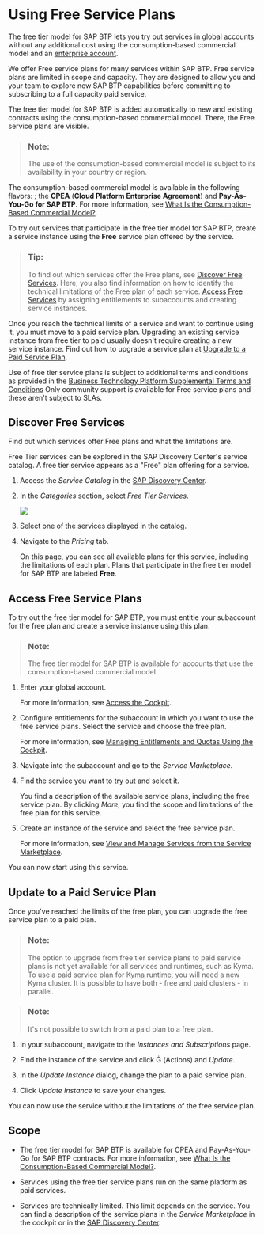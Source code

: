 <!-- loio524e1081d8dc4b0f9d055a6bec383ec3 -->

<link rel="stylesheet" type="text/css" href="../css/sap-icons.css"/>

# Using Free Service Plans

The free tier model for SAP BTP lets you try out services in global accounts without any additional cost using the consumption-based commercial model and an [enterprise account](https://help.sap.com/docs/btp/sap-business-technology-platform/enterprise-accounts?version=Cloud).



We offer Free service plans for many services within SAP BTP. Free service plans are limited in scope and capacity. They are designed to allow you and your team to explore new SAP BTP capabilities before committing to subscribing to a full capacity paid service.

The free tier model for SAP BTP is added automatically to new and existing contracts using the consumption-based commercial model. There, the Free service plans are visible.

> ### Note:  
> The use of the consumption-based commercial model is subject to its availability in your country or region.

The consumption-based commercial model is available in the following flavors: ; the **CPEA** \(**Cloud Platform Enterprise Agreement**\) and **Pay-As-You-Go for SAP BTP**. For more information, see [What Is the Consumption-Based Commercial Model?](what-is-the-consumption-based-commercial-model-7047eb4.md).

To try out services that participate in the free tier model for SAP BTP, create a service instance using the **Free** service plan offered by the service.

> ### Tip:  
> To find out which services offer the Free plans, see [Discover Free Services](using-free-service-plans-524e108.md#loio524e1081d8dc4b0f9d055a6bec383ec3__Find-FreeServices). Here, you also find information on how to identify the technical limitations of the Free plan of each service. [Access Free Services](using-free-service-plans-524e108.md#loio524e1081d8dc4b0f9d055a6bec383ec3__Access-FreeServices) by assigning entitlements to subaccounts and creating service instances.

Once you reach the technical limits of a service and want to continue using it, you must move to a paid service plan. Upgrading an existing service instance from free tier to paid usually doesn't require creating a new service instance. Find out how to upgrade a service plan at [Upgrade to a Paid Service Plan](using-free-service-plans-524e108.md#loio524e1081d8dc4b0f9d055a6bec383ec3__Upgrade-FreeServices).

Use of free tier service plans is subject to additional terms and conditions as provided in the [Business Technology Platform Supplemental Terms and Conditions](https://www.sap.com/about/trust-center/agreements/cloud/cloud-services.html?tag=language:english&search=Supplement%20Business%20Technology%20Platform&sort=latest_desc) Only community support is available for Free service plans and these aren't subject to SLAs.



<a name="loio524e1081d8dc4b0f9d055a6bec383ec3__Find-FreeServices"/>

## Discover Free Services

Find out which services offer Free plans and what the limitations are.

Free Tier services can be explored in the SAP Discovery Center's service catalog. A free tier service appears as a "Free" plan offering for a service.

1.  Access the *Service Catalog* in the [SAP Discovery Center](https://discovery-center.cloud.sap/#/viewServices).

2.  In the *Categories* section, select *Free Tier Services*.

    ![](images/Discovery_Center_Free-Tier_Services_SUI_3aadc27.png)

3.  Select one of the services displayed in the catalog.

4.  Navigate to the *Pricing* tab.

    On this page, you can see all available plans for this service, including the limitations of each plan. Plans that participate in the free tier model for SAP BTP are labeled **Free**.




<a name="loio524e1081d8dc4b0f9d055a6bec383ec3__Access-FreeServices"/>

## Access Free Service Plans

To try out the free tier model for SAP BTP, you must entitle your subaccount for the free plan and create a service instance using this plan.

> ### Note:  
> The free tier model for SAP BTP is available for accounts that use the consumption-based commercial model.

1.  Enter your global account.

    For more information, see [Access the Cockpit](https://help.sap.com/products/BTP/65de2977205c403bbc107264b8eccf4b/4e750660b72e4fd6b2485ffb0b3cbdca.html?version=Cloud).

2.  Configure entitlements for the subaccount in which you want to use the free service plans. Select the service and choose the free plan.

    For more information, see [Managing Entitlements and Quotas Using the Cockpit](../50-administration-and-ops/managing-entitlements-and-quotas-using-the-cockpit-c824874.md).

3.  Navigate into the subaccount and go to the *Service Marketplace*.

4.  Find the service you want to try out and select it.

    You find a description of the available service plans, including the free service plan. By clicking *More*, you find the scope and limitations of the free plan for this service.

5.  Create an instance of the service and select the free service plan.

    For more information, see [View and Manage Services from the Service Marketplace](https://help.sap.com/viewer/09cc82baadc542a688176dce601398de/Cloud/en-US/affcc245c332433ba71917ff715b9971.html).


You can now start using this service.



<a name="loio524e1081d8dc4b0f9d055a6bec383ec3__Upgrade-FreeServices"/>

## Update to a Paid Service Plan

Once you've reached the limits of the free plan, you can upgrade the free service plan to a paid plan.

> ### Note:  
> The option to upgrade from free tier service plans to paid service plans is not yet available for all services and runtimes, such as Kyma. To use a paid service plan for Kyma runtime, you will need a new Kyma cluster. It is possible to have both - free and paid clusters - in parallel.

> ### Note:  
> It's not possible to switch from a paid plan to a free plan.

1.  In your subaccount, navigate to the *Instances and Subscriptions* page.

2.  Find the instance of the service and click <span class="SAP-icons-V5"></span> \(Actions\) and *Update*.

3.  In the *Update Instance* dialog, change the plan to a paid service plan.

4.  Click *Update Instance* to save your changes.


You can now use the service without the limitations of the free service plan.



<a name="loio524e1081d8dc4b0f9d055a6bec383ec3__Scope-FreeServices"/>

## Scope

-   The free tier model for SAP BTP is available for CPEA and Pay-As-You-Go for SAP BTP contracts. For more information, see [What Is the Consumption-Based Commercial Model?](what-is-the-consumption-based-commercial-model-7047eb4.md).

-   Services using the free tier service plans run on the same platform as paid services.

-   Services are technically limited. This limit depends on the service. You can find a description of the service plans in the *Service Marketplace* in the cockpit or in the [SAP Discovery Center](https://discovery-center.cloud.sap/#/viewServices).



